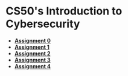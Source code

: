 # CS50's Introduction to Cybersecurity

- **[Assignment 0](https://github.com/zoelinsg/bootcamp-projects/blob/main/Aimfg/aimfg01.md)**
- **[Assignment 1](https://github.com/zoelinsg/bootcamp-projects/blob/main/Aimfg/aimfg01.md)**
- **[Assignment 2](https://github.com/zoelinsg/bootcamp-projects/blob/main/Aimfg/aimfg01.md)**
- **[Assignment 3](https://github.com/zoelinsg/bootcamp-projects/blob/main/Aimfg/aimfg01.md)**
- **[Assignment 4](https://github.com/zoelinsg/bootcamp-projects/blob/main/Aimfg/aimfg01.md)**
